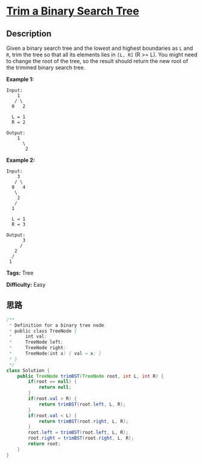 # [Trim a Binary Search Tree][title]

## Description

Given a binary search tree and the lowest and highest boundaries as `L` and `R`, trim the tree so that all its elements lies in `[L, R]` (R >= L). You might need to change the root of the tree, so the result should return the new root of the trimmed binary search tree.

**Example 1:**  

    Input:
        1
       / \
      0   2

      L = 1
      R = 2

    Output:
        1
          \
           2

**Example 2:**  

    Input:
        3
       / \
      0   4
       \
        2
       /
      1

      L = 1
      R = 3

    Output:
          3
         /
       2
      /
     1

**Tags:** Tree

**Difficulty:** Easy

## 思路

``` java
/**
 * Definition for a binary tree node.
 * public class TreeNode {
 *     int val;
 *     TreeNode left;
 *     TreeNode right;
 *     TreeNode(int x) { val = x; }
 * }
 */
class Solution {
    public TreeNode trimBST(TreeNode root, int L, int R) {
        if(root == null) {
            return null;
        }
        if(root.val > R) {
            return trimBST(root.left, L, R);
        }
        if(root.val < L) {
            return trimBST(root.right, L, R);
        }
        root.left = trimBST(root.left, L, R);
        root.right = trimBST(root.right, L, R);
        return root;
    }
}
```

[title]: https://leetcode.com/problems/trim-a-binary-search-tree
